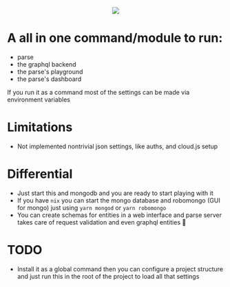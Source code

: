 <center>
<img src="https://parseplatform.org/img/logo.svg" />
</center>

# A all in one command/module to run:
  - parse
  - the graphql backend
  - the parse's playground
  - the parse's dashboard
  
If you run it as a command most of the settings can be made via environment variables

# Limitations
 - Not implemented nontrivial json settings, like auths, and cloud.js setup
 
# Differential
 - Just start this and mongodb and you are ready to start playing with it
 - If you have `nix` you can start the mongo database and robomongo (GUI for mongo) just using `yarn mongod` or `yarn robomongo`
 - You can create schemas for entities in a web interface and parse server takes care of request validation and even graphql entities :exploding_head:

# TODO
 - Install it as a global command then you can configure a project structure and just run this in the root of the project to load all that settings
